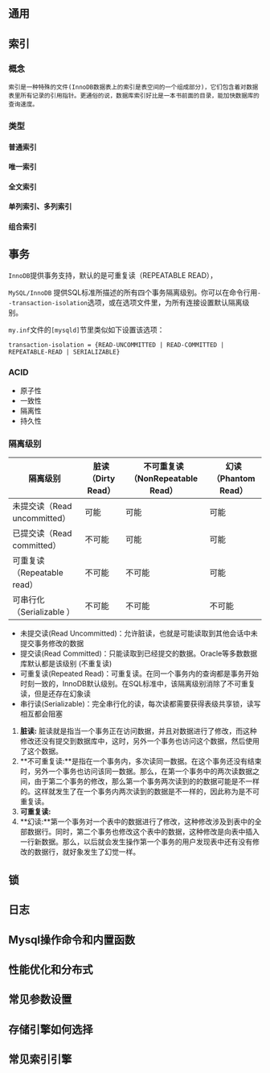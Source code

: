 ## 通用



## 索引

### 概念

```
索引是一种特殊的文件(InnoDB数据表上的索引是表空间的一个组成部分)，它们包含着对数据表里所有记录的引用指针。更通俗的说，数据库索引好比是一本书前面的目录，能加快数据库的查询速度。
```

### 类型

#### 普通索引

#### 唯一索引

#### 全文索引

#### 单列索引、多列索引

#### 组合索引





## 事务



`InnoDB`提供事务支持，默认的是可重复读（REPEATABLE READ），

`MySQL/InnoDB` 提供SQL标准所描述的所有四个事务隔离级别。你可以在命令行用`--transaction-isolation`选项，或在选项文件里，为所有连接设置默认隔离级别。

`my.inf`文件的`[mysqld]`节里类似如下设置该选项：

```inf
transaction-isolation = {READ-UNCOMMITTED | READ-COMMITTED | REPEATABLE-READ | SERIALIZABLE}
```

### ACID

- 原子性
- 一致性
- 隔离性
- 持久性



### 隔离级别



| 隔离级别                     | 脏读（Dirty Read） | 不可重复读（NonRepeatable Read） | 幻读（Phantom Read） |
| ---------------------------- | ------------------ | -------------------------------- | -------------------- |
| 未提交读（Read uncommitted） | 可能               | 可能                             | 可能                 |
| 已提交读（Read committed）   | 不可能             | 可能                             | 可能                 |
| 可重复读（Repeatable read）  | 不可能             | 不可能                           | 可能                 |
| 可串行化（Serializable ）    | 不可能             | 不可能                           | 不可能               |

- 未提交读(Read Uncommitted)：允许脏读，也就是可能读取到其他会话中未提交事务修改的数据
- 提交读(Read Committed)：只能读取到已经提交的数据。Oracle等多数数据库默认都是该级别 (不重复读)
- 可重复读(Repeated Read)：可重复读。在同一个事务内的查询都是事务开始时刻一致的，InnoDB默认级别。在SQL标准中，该隔离级别消除了不可重复读，但是还存在幻象读
- 串行读(Serializable)：完全串行化的读，每次读都需要获得表级共享锁，读写相互都会阻塞







1. **脏读:** 脏读就是指当一个事务正在访问数据，并且对数据进行了修改，而这种修改还没有提交到数据库中，这时，另外一个事务也访问这个数据，然后使用了这个数据。
2. **不可重复读:**是指在一个事务内，多次读同一数据。在这个事务还没有结束时，另外一个事务也访问该同一数据。那么，在第一个事务中的两次读数据之间，由于第二个事务的修改，那么第一个事务两次读到的的数据可能是不一样的。这样就发生了在一个事务内两次读到的数据是不一样的，因此称为是不可重复读。
3. **可重复读:**
4. **幻读:**第一个事务对一个表中的数据进行了修改，这种修改涉及到表中的全部数据行。同时，第二个事务也修改这个表中的数据，这种修改是向表中插入一行新数据。那么，以后就会发生操作第一个事务的用户发现表中还有没有修改的数据行，就好象发生了幻觉一样。



## 锁 ##



## 日志





## Mysql操作命令和内置函数



## 性能优化和分布式



## 常见参数设置



## 存储引擎如何选择



## 常见索引引擎



